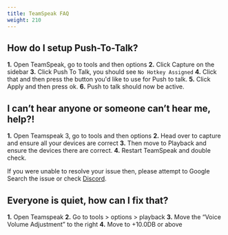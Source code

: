 ```yaml
---
title: TeamSpeak FAQ 
weight: 210
---
```


How do I setup Push-To-Talk?
-------------------------------------

**1.** Open TeamSpeak, go to tools and then options
**2.** Click Capture on the sidebar
**3.** Click Push To Talk, you should see `No Hotkey Assigned`
**4.** Click that and then press the button you'd like to use for Push to talk.
**5.** Click Apply and then press ok.
**6.** Push to talk should now be active.

I can’t hear anyone or someone can’t hear me, help?!
-------------------------------------

**1.** Open Teamspeak 3, go to tools and then options
**2.** Head over to capture and ensure all your devices are correct
**3.** Then move to Playback and ensure the devices there are correct.
**4.** Restart TeamSpeak and double check.

If you were unable to resolve your issue then,
please attempt to Google Search the issue or check [Discord](https://discord.notpixel.com).

Everyone is quiet, how can I fix that?
-------------------------------------

**1.** Open Teamspeak
**2.** Go to tools > options > playback
**3.** Move the “Voice Volume Adjustment” to the right
**4.** Move to +10.0DB or above
